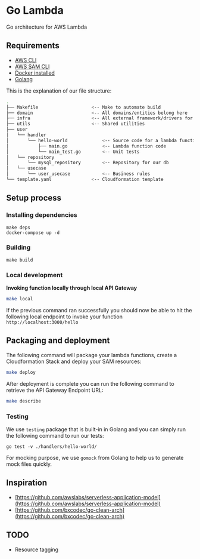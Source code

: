 # Go Lambda

Go architecture for AWS Lambda 

## Requirements

- [AWS CLI](https://docs.aws.amazon.com/cli/latest/userguide/cli-chap-install.html) 
- [AWS SAM CLI](https://docs.aws.amazon.com/serverless-application-model/latest/developerguide/serverless-sam-cli-install.html)
- [Docker installed](https://www.docker.com/community-edition)
- [Golang](https://golang.org)

This is the explanation of our file structure:

```bash
.
├── Makefile                    <-- Make to automate build
├── domain                      <-- All domains/entities belong here
├── infra                       <-- All external framework/drivers for our app to run
├── utils                       <-- Shared utilities
├── user
│   └── handler                     
│       └── hello-world             <-- Source code for a lambda function
│           ├── main.go             <-- Lambda function code
│           └── main_test.go        <-- Unit tests
│   └── repository 
│       └── mysql_repository        <-- Repository for our db
│   └── usecase 
│       └── user_usecase            <-- Business rules
└── template.yaml               <-- Cloudformation template
```

## Setup process

### Installing dependencies

```shell
make deps
docker-compose up -d
```

### Building

```shell
make build
```

### Local development

**Invoking function locally through local API Gateway**

```bash
make local
```

If the previous command ran successfully you should now be able to hit the following local endpoint to invoke your function `http://localhost:3000/hello`

## Packaging and deployment

The following command will package your lambda functions, create a Cloudformation Stack and deploy your SAM resources:

```bash
make deploy
```

After deployment is complete you can run the following command to retrieve the API Gateway Endpoint URL:

```bash
make describe
```

### Testing

We use `testing` package that is built-in in Golang and you can simply run the following command to run our tests:

```shell
go test -v ./handlers/hello-world/
```
For mocking purpose, we use `gomock` from Golang to help us to generate mock files quickly.

## Inspiration

- [https://github.com/awslabs/serverless-application-model](https://github.com/awslabs/serverless-application-model)
- [https://github.com/bxcodec/go-clean-arch](https://github.com/bxcodec/go-clean-arch)

## TODO
- Resource tagging